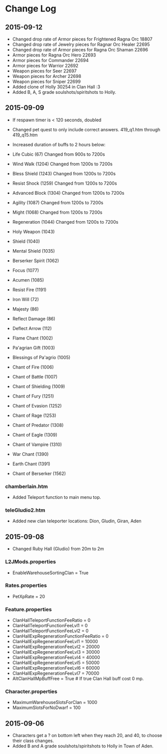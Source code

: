 Change Log
===
2015-09-12
---
* Changed drop rate of Armor pieces for Frightened Ragna Orc 18807
* Changed drop rate of Jewelry pieces for Ragnar Orc Healer 22695
* Changed drop rate of Armor pieces for Ragna Orc Shaman 22696
* Armor pieces for Ragna Orc Hero 22693
* Armor pieces for Commander 22694
* Armor pieces for Warrior 22692
* Weapon pieces for Seer 22697
* Weapon pieces for Archer 22698
* Weapon pieces for Sniper 22699
* Added clone of Holly 30254 in Clan Hall :3
* Added B, A, S grade soulshots/spiritshots to Holly.


2015-09-09
---
* If respawn timer is < 120 seconds, doubled
* Changed pet quest to only include correct answers. 419_q1.htm through 419_q15.htm

* Increased duration of buffs to 2 hours below:
* Life Cubic (67) Changed from 900s to 7200s
* Wind Walk (1204) Changed from 1200s to 7200s
* Bless Shield (1243) Changed from 1200s to 7200s
* Resist Shock (1259) Changed from 1200s to 7200s
* Advanced Block (1304) Changed from 1200s to 7200s
* Agility (1087) Changed from 1200s to 7200s
* Might (1068) Changed from 1200s to 7200s
* Regeneration (1044) Changed from 1200s to 7200s
* Holy Weapon (1043) 
* Shield (1040)
* Mental Shield (1035)
* Berserker Spirit (1062)
* Focus (1077)
* Acumen (1085)
* Resist Fire (1191)
* Iron Will (72)
* Majesty (86)
* Reflect Damage (86)
* Deflect Arrow (112)
* Flame Chant (1002)
* Pa'agrian Gift (1003)
* Blessings of Pa'agrio (1005)
* Chant of Fire (1006)
* Chant of Battle (1007)
* Chant of Shielding (1009)
* Chant of Fury (1251)
* Chant of Evasion (1252)
* Chant of Rage (1253)
* Chant of Predator (1308)
* Chant of Eagle (1309)
* Chant of Vampire (1310)
* War Chant (1390)
* Earth Chant (1391)
* Chant of Berserker (1562)

### chamberlain.htm
* Added Teleport function to main menu top.

### teleGludio2.htm
* Added new clan teleporter locations: Dion, Gludin, Giran, Aden


2015-09-08
---
* Changed Ruby Hall (Gludio) from 20m to 2m

### L2JMods.properties
* EnableWarehouseSortingClan = True

### Rates.properties
* PetXpRate = 20

### Feature.properties
* ClanHallTeleportFunctionFeeRatio = 0
* ClanHallTeleportFunctionFeeLvl1 = 0
* ClanHallTeleportFunctionFeeLvl2 = 0
* ClanHallExpRegenerationFunctionFeeRatio = 0
* ClanHallExpRegenerationFeeLvl1 = 10000
* ClanHallExpRegenerationFeeLvl2 = 20000
* ClanHallExpRegenerationFeeLvl3 = 30000
* ClanHallExpRegenerationFeeLvl4 = 40000
* ClanHallExpRegenerationFeeLvl5 = 50000
* ClanHallExpRegenerationFeeLvl6 = 60000
* ClanHallExpRegenerationFeeLvl7 = 70000
* AltClanHallMpBuffFree = True # If true Clan Hall buff cost 0 mp.

### Character.properties
* MaximumWarehouseSlotsForClan = 1000
* MaximumSlotsForNoDwarf = 100


2015-09-06
---
* Characters get a ? on bottom left when they reach 20, and 40, to choose their class changes.
* Added B and A grade soulshots/spiritshots to Holly in Town of Aden.
